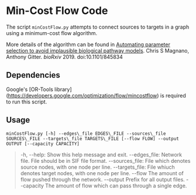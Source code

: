 # Min-Cost Flow Code

The script `minCostFlow.py` attempts to connect sources to targets in a graph
using a minimum-cost flow algorithm.

More details of the algorithm can be found in
[Automating parameter selection to avoid implausible biological pathway models](https://doi.org/10.1101/845834).
Chris S Magnano, Anthony Gitter.
*bioRxiv* 2019. doi:10.1101/845834

## Dependencies

Google's [OR-Tools library] (https://developers.google.com/optimization/flow/mincostflow) is required to run this script. 

## Usage
`minCostFlow.py [-h] --edges\_file EDGES\_FILE --sources\_file SOURCES\_FILE --targets\_file TARGETS\_FILE [--flow FLOW] --output OUTPUT [--capacity CAPACITY]`
>  -h, --help:      Show this help message and exit.
>  --edges\_file:   Network file. File should be in SIF file format. 
>  --sources\_file: File which denotes source nodes, with one node per line. 
>  --targets\_file: File whiuch denotes target nodes, with one node per line. 
>  --flow           The amount of flow pushed through the network. 
>  --output         Prefix for all output files. 
>  --capacity       The amount of flow which can pass through a single edge. 
